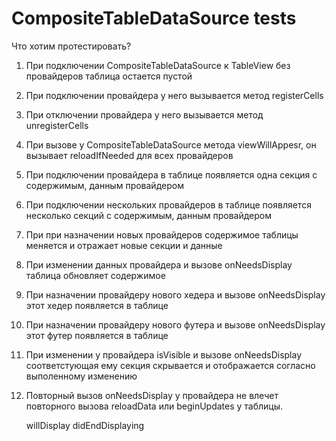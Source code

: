 #  CompositeTableDataSource tests

Что хотим протестировать?

1. При подключении CompositeTableDataSource к TableView без провайдеров таблица остается пустой
2. При подключении провайдера у него вызывается метод registerCells
3. При отключении провайдера у него вызывается метод unregisterCells
4. При вызове у CompositeTableDataSource метода viewWillAppesr, он вызывает reloadIfNeeded для всех провайдеров
5. При подключении провайдера в таблице появляется одна секция с содержимым, данным провайдером
6. При подключении нескольких провайдеров в таблице появляется несколько секций с содержимым, данным провайдером 
7. При при назначении новых провайдеров содержимое таблицы меняется и отражает новые секции и данные 
8. При изменении данных провайдера и вызове onNeedsDisplay таблица обновляет содержимое
7. При назначении провайдеру нового хедера и вызове onNeedsDisplay этот хедер появляется в таблице 
8. При назначении провайдеру нового футера и вызове onNeedsDisplay этот футер появляется в таблице 
9. При изменении у провайдера isVisible и вызове onNeedsDisplay соответстующая ему секция скрывается и отображается согласно выполенному изменению
10. Повторный вызов onNeedsDisplay у провайдера не влечет повторного вызова reloadData или beginUpdates у таблицы.



    willDisplay
    didEndDisplaying
